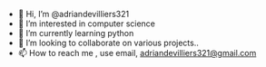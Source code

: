 - 👋 Hi, I’m @adriandevilliers321
- 👀 I’m interested in computer science
- 🌱 I’m currently learning python
- 💞️ I’m looking to collaborate on various projects..
- 📫 How to reach me , use email, adriandevilliers321@gmail.com

<!---
adriandevilliers321/adriandevilliers321 is a ✨ special ✨ repository because its `README.md` (this file) appears on your GitHub profile.
You can click the Preview link to take a look at your changes.
--->
